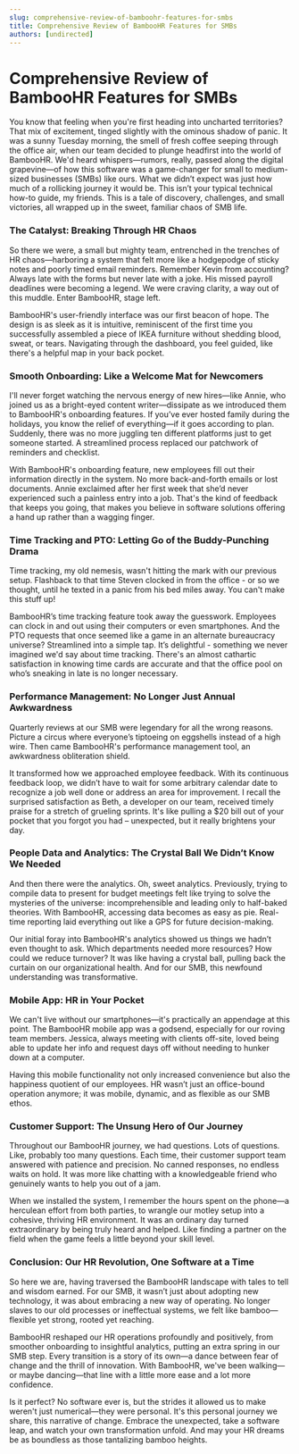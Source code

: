 ```yaml
---
slug: comprehensive-review-of-bamboohr-features-for-smbs
title: Comprehensive Review of BambooHR Features for SMBs
authors: [undirected]
---
```



# Comprehensive Review of BambooHR Features for SMBs

You know that feeling when you're first heading into uncharted territories? That mix of excitement, tinged slightly with the ominous shadow of panic. It was a sunny Tuesday morning, the smell of fresh coffee seeping through the office air, when our team decided to plunge headfirst into the world of BambooHR. We'd heard whispers—rumors, really, passed along the digital grapevine—of how this software was a game-changer for small to medium-sized businesses (SMBs) like ours. What we didn’t expect was just how much of a rollicking journey it would be. This isn’t your typical technical how-to guide, my friends. This is a tale of discovery, challenges, and small victories, all wrapped up in the sweet, familiar chaos of SMB life.

### The Catalyst: Breaking Through HR Chaos

So there we were, a small but mighty team, entrenched in the trenches of HR chaos—harboring a system that felt more like a hodgepodge of sticky notes and poorly timed email reminders. Remember Kevin from accounting? Always late with the forms but never late with a joke. His missed payroll deadlines were becoming a legend. We were craving clarity, a way out of this muddle. Enter BambooHR, stage left.

BambooHR's user-friendly interface was our first beacon of hope. The design is as sleek as it is intuitive, reminiscent of the first time you successfully assembled a piece of IKEA furniture without shedding blood, sweat, or tears. Navigating through the dashboard, you feel guided, like there's a helpful map in your back pocket.

### Smooth Onboarding: Like a Welcome Mat for Newcomers

I'll never forget watching the nervous energy of new hires—like Annie, who joined us as a bright-eyed content writer—dissipate as we introduced them to BambooHR's onboarding features. If you’ve ever hosted family during the holidays, you know the relief of everything—if it goes according to plan. Suddenly, there was no more juggling ten different platforms just to get someone started. A streamlined process replaced our patchwork of reminders and checklist.

With BambooHR's onboarding feature, new employees fill out their information directly in the system. No more back-and-forth emails or lost documents. Annie exclaimed after her first week that she’d never experienced such a painless entry into a job. That's the kind of feedback that keeps you going, that makes you believe in software solutions offering a hand up rather than a wagging finger.

### Time Tracking and PTO: Letting Go of the Buddy-Punching Drama

Time tracking, my old nemesis, wasn't hitting the mark with our previous setup. Flashback to that time Steven clocked in from the office - or so we thought, until he texted in a panic from his bed miles away. You can't make this stuff up!

BambooHR’s time tracking feature took away the guesswork. Employees can clock in and out using their computers or even smartphones. And the PTO requests that once seemed like a game in an alternate bureaucracy universe? Streamlined into a simple tap. It’s delightful - something we never imagined we'd say about time tracking. There's an almost cathartic satisfaction in knowing time cards are accurate and that the office pool on who’s sneaking in late is no longer necessary.

### Performance Management: No Longer Just Annual Awkwardness

Quarterly reviews at our SMB were legendary for all the wrong reasons. Picture a circus where everyone’s tiptoeing on eggshells instead of a high wire. Then came BambooHR's performance management tool, an awkwardness obliteration shield.

It transformed how we approached employee feedback. With its continuous feedback loop, we didn’t have to wait for some arbitrary calendar date to recognize a job well done or address an area for improvement. I recall the surprised satisfaction as Beth, a developer on our team, received timely praise for a stretch of grueling sprints. It's like pulling a $20 bill out of your pocket that you forgot you had – unexpected, but it really brightens your day.

### People Data and Analytics: The Crystal Ball We Didn’t Know We Needed

And then there were the analytics. Oh, sweet analytics. Previously, trying to compile data to present for budget meetings felt like trying to solve the mysteries of the universe: incomprehensible and leading only to half-baked theories. With BambooHR, accessing data becomes as easy as pie. Real-time reporting laid everything out like a GPS for future decision-making.

Our initial foray into BambooHR's analytics showed us things we hadn’t even thought to ask. Which departments needed more resources? How could we reduce turnover? It was like having a crystal ball, pulling back the curtain on our organizational health. And for our SMB, this newfound understanding was transformative.

### Mobile App: HR in Your Pocket

We can't live without our smartphones—it's practically an appendage at this point. The BambooHR mobile app was a godsend, especially for our roving team members. Jessica, always meeting with clients off-site, loved being able to update her info and request days off without needing to hunker down at a computer.

Having this mobile functionality not only increased convenience but also the happiness quotient of our employees. HR wasn’t just an office-bound operation anymore; it was mobile, dynamic, and as flexible as our SMB ethos.

### Customer Support: The Unsung Hero of Our Journey

Throughout our BambooHR journey, we had questions. Lots of questions. Like, probably too many questions. Each time, their customer support team answered with patience and precision. No canned responses, no endless waits on hold. It was more like chatting with a knowledgeable friend who genuinely wants to help you out of a jam.

When we installed the system, I remember the hours spent on the phone—a herculean effort from both parties, to wrangle our motley setup into a cohesive, thriving HR environment. It was an ordinary day turned extraordinary by being truly heard and helped. Like finding a partner on the field when the game feels a little beyond your skill level.

### Conclusion: Our HR Revolution, One Software at a Time

So here we are, having traversed the BambooHR landscape with tales to tell and wisdom earned. For our SMB, it wasn’t just about adopting new technology, it was about embracing a new way of operating. No longer slaves to our old processes or ineffectual systems, we felt like bamboo—flexible yet strong, rooted yet reaching.

BambooHR reshaped our HR operations profoundly and positively, from smoother onboarding to insightful analytics, putting an extra spring in our SMB step. Every transition is a story of its own—a dance between fear of change and the thrill of innovation. With BambooHR, we've been walking—or maybe dancing—that line with a little more ease and a lot more confidence.

Is it perfect? No software ever is, but the strides it allowed us to make weren't just numerical—they were personal. It's this personal journey we share, this narrative of change. Embrace the unexpected, take a software leap, and watch your own transformation unfold. And may your HR dreams be as boundless as those tantalizing bamboo heights.
